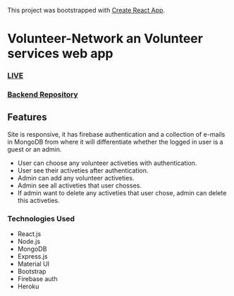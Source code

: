 This project was bootstrapped with [Create React App](https://github.com/facebook/create-react-app).

# Volunteer-Network an Volunteer services web app

### [LIVE](https://volunteer-network-32957.web.app/ "Volunteer Network")
### [Backend Repository](https://github.com/azizul016/volunteer-network-server "Volunteer Network Server")

## Features
Site is responsive, it has firebase authentication and a collection of e-mails in MongoDB from where it will differentiate whether the logged in user is a guest or an admin. 
- User can choose any volunteer activeties with authentication.
- User see their activeties after authentication.
- Admin can add any volunteer activeties.
- Admin see all activeties that user chosses.
- If admin want to delete any activeties that user chose, admin can delete this activeties.


### Technologies Used 
- React.js
- Node.js
- MongoDB
- Express.js
- Material UI
- Bootstrap
- Firebase auth
- Heroku


